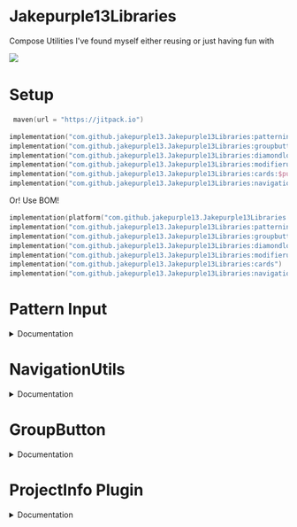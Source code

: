 # Jakepurple13Libraries

Compose Utilities I've found myself either reusing or just having fun with

[![](https://jitpack.io/v/jakepurple13/Jakepurple13Libraries.svg)](https://jitpack.io/#jakepurple13/Jakepurple13Libraries)

# Setup

```kotlin
 maven(url = "https://jitpack.io")
```

```kotlin
implementation("com.github.jakepurple13.Jakepurple13Libraries:patterninput:$purpleLibVersion")
implementation("com.github.jakepurple13.Jakepurple13Libraries:groupbutton:$purpleLibVersion")
implementation("com.github.jakepurple13.Jakepurple13Libraries:diamondloader:$purpleLibVersion")
implementation("com.github.jakepurple13.Jakepurple13Libraries:modifierutils:$purpleLibVersion")
implementation("com.github.jakepurple13.Jakepurple13Libraries:cards:$purpleLibVersion")
implementation("com.github.jakepurple13.Jakepurple13Libraries:navigationcomposeutils:$purpleLibVersion")
```

Or! Use BOM!

```kotlin
implementation(platform("com.github.jakepurple13.Jakepurple13Libraries:libraries-bom:$purpleLibVersion"))
implementation("com.github.jakepurple13.Jakepurple13Libraries:patterninput")
implementation("com.github.jakepurple13.Jakepurple13Libraries:groupbutton")
implementation("com.github.jakepurple13.Jakepurple13Libraries:diamondloader")
implementation("com.github.jakepurple13.Jakepurple13Libraries:modifierutils")
implementation("com.github.jakepurple13.Jakepurple13Libraries:cards")
implementation("com.github.jakepurple13.Jakepurple13Libraries:navigationcomposeutils")
```

# Pattern Input

<details>
    <summary>Documentation</summary>
This is to mimic the Wordscapes input thingy.

<p align="center">
    <img src="images/patterninput.png" width="32%"/>
</p>

```kotlin
var wordGuess by remember { mutableStateOf("") }
PatternInput(
    options = listOf("h", "e", "l", "l", "o", "!", "!"),
    modifier = Modifier.size(height = 250.dp, width = 250.dp), // a size is required
    optionToString = { it },
    colors = PatternInputDefaults.defaultColors(
        dotsColor = MaterialTheme.colorScheme.primary,
        linesColor = MaterialTheme.colorScheme.onSurface,
        letterColor = MaterialTheme.colorScheme.primary,
    ),
    sensitivity = 100f,
    dotsSize = 50.sp.value,
    linesStroke = 50f,
    circleStroke = Stroke(width = 4.dp.value),
    animationDuration = 200,
    animationDelay = 100,
    onStart = {
        wordGuess = ""
        wordGuess = it.id
    },
    onDotRemoved = { wordGuess = wordGuess.removeSuffix(it.id) },
    onDotConnected = { wordGuess = "$wordGuess${it.id}" },
    onResult = { /*Does a final thing*/ }
)
```

</details>

# NavigationUtils

<details>
    <summary>Documentation</summary>

This was something I found myself copying and pasting to many different projects.

So instead of needing to pass a `navController` around, this allows us to do:

```kotlin
val navController = LocalNavController.current
```

To set it up, you must have:

```kotlin
ProvideNavController { /*composable content here*/ }
```

If you don't want the default (which is just `rememberNavController()`) since maybe you need to add
a navigator, you can pass that in!

```kotlin
ProvideNavController(rememberNavController()) { /*composable content here*/ }
```

</details>

# GroupButton

<details>
    <summary>Documentation</summary>

This is a segmented button

<p align="center">
    <img src="images/groupbutton.png" width="32%"/>
</p>

```kotlin
var item by remember { mutableStateOf(1) }

GroupButton(
    selected = item,
    options = (0..2).map {
        GroupButtonModel(
            item = it,
            iconContent = { Text(it.toString()) }
        )
    },
    onClick = { item = it }
)
```

Group button is generic so things can be typed!
</details>

# ProjectInfo Plugin

<details>
    <summary>Documentation</summary>

This is to view some information about the project like number of files of a type, line count, total
lines, and showing the file with the most number of lines!

<p align="center">
    <img src="images/projectinfo.png" />
</p>

<details>
    <summary>Gradle</summary>

```gradle
plugin {
    id 'io.github.jakepurple13.ProjectInfo' version [version] apply false 
}
```

</details>

<details>
    <summary>KTS</summary>

```kotlin
plugin {
    id("io.github.jakepurple13.ProjectInfo") version [version] apply false
}
```

</details>

Some modifiable things:

```kotlin
projectInfo {
    //Set a custom sortWith using Comparator!
    sortWith = compareByDescending { it.second.maxOf { it.size } }
    //add file types you want to exclude
    excludeFileTypes
    //to filter further:
    filter {
        //Then use normal excludes/includes here!
    }
}
```

</details>